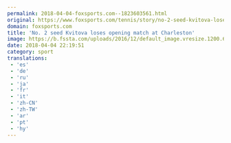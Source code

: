```yaml
---
permalink: 2018-04-04-foxsports.com--1823603561.html
original: https://www.foxsports.com/tennis/story/no-2-seed-kvitova-loses-opening-match-at-charleston-040418
domain: foxsports.com
title: 'No. 2 seed Kvitova loses opening match at Charleston'
image: https://b.fssta.com/uploads/2016/12/default_image.vresize.1200.630.high.0.png
date: 2018-04-04 22:19:51
category: sport
translations: 
 - 'es'
 - 'de'
 - 'ru'
 - 'ja'
 - 'fr'
 - 'it'
 - 'zh-CN'
 - 'zh-TW'
 - 'ar'
 - 'pt'
 - 'hy'
---
```


